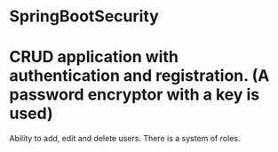 # SpringBootSecurity
# CRUD application with authentication and registration. (A password encryptor with a key is used)

Ability to add, edit and delete users.
There is a system of roles.
